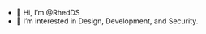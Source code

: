 - 👋 Hi, I’m @RhedDS
- 👀 I’m interested in Design, Development, and Security.

<!---
RhedDS/RhedDS is a ✨ special ✨ repository because its `README.md` (this file) appears on your GitHub profile.
You can click the Preview link to take a look at your changes.
--->
